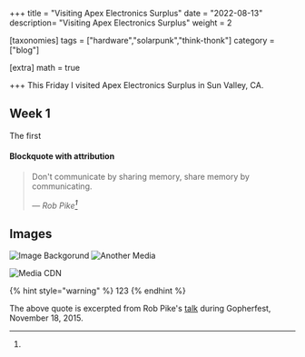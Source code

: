 +++
title = "Visiting Apex Electronics Surplus"
date = "2022-08-13"
description= "Visiting Apex Electronics Surplus"
weight = 2

[taxonomies]
tags = ["hardware","solarpunk","think-thonk"]
category = ["blog"]

[extra]
math = true


+++
This Friday I visited Apex Electronics Surplus in Sun Valley, CA.
## Week 1

The first 

#### Blockquote with attribution

> Don't communicate by sharing memory, share memory by communicating.</p> —
> <cite>Rob Pike[^1]</cite>



## Images

![Image Backgorund](../assets/test.png) 
![Another Media]()

![Media CDN](https://plchldr.co/i/1280x720?bg=2ecc40)

{% hint style="warning" %} 123 {% endhint %}

[^1]:
The above quote is excerpted from Rob Pike's
[talk](https://www.youtube.com/watch?v=PAAkCSZUG1c) during Gopherfest,
November 18, 2015.
